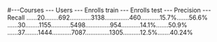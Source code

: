 #---Courses --- Users --- Enrolls train --- Enrolls test --- Precision --- Recall
......20........692............3138..............460...........15.7%.......56.6%
......30........1155...........5498..............954...........14.1%.......50.9%
......37........1444...........7087..............1305..........12.5%.......40.24%
